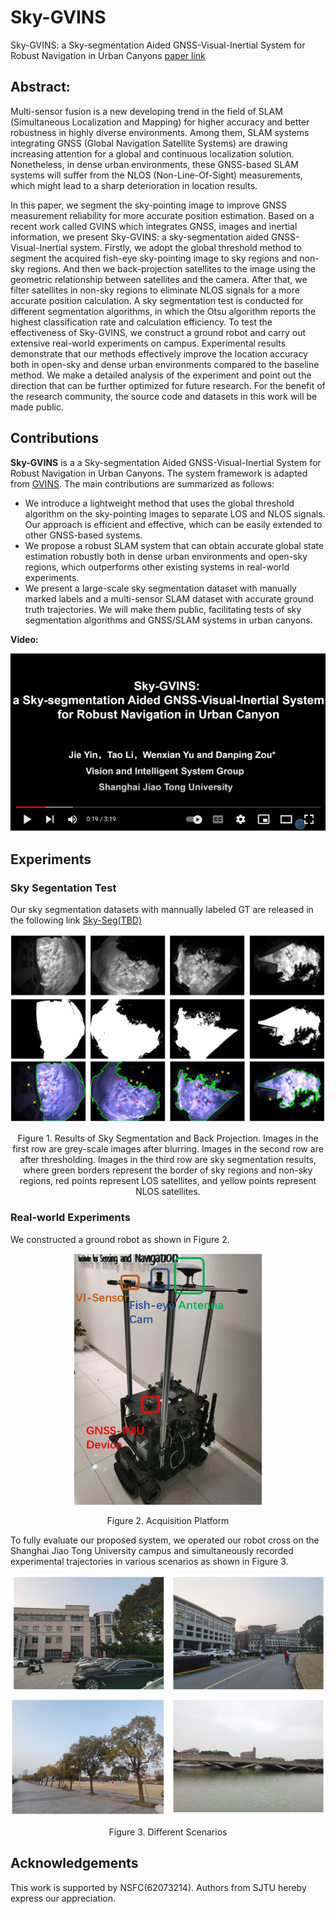 # Sky-GVINS
Sky-GVINS: a Sky-segmentation Aided GNSS-Visual-Inertial System for Robust Navigation in Urban Canyons [paper link](https://doi.org/10.1080/10095020.2023.2191649 )



## Abstract:
Multi-sensor fusion is a new developing trend in the field of SLAM (Simultaneous Localization and Mapping) for higher accuracy and better robustness in highly diverse environments. Among them, SLAM systems integrating GNSS (Global Navigation Satellite Systems) are drawing increasing attention for a global and continuous localization solution. Nonetheless, in dense urban environments, these GNSS-based SLAM systems will suffer from the NLOS (Non-Line-Of-Sight) measurements, which might lead to a sharp deterioration in location results. 

In this paper, we segment the sky-pointing image to improve GNSS measurement reliability for more accurate position estimation. Based on a recent work called GVINS which integrates GNSS, images and inertial information, we present Sky-GVINS: a sky-segmentation aided GNSS-Visual-Inertial system. Firstly, we adopt the global threshold method to segment the acquired fish-eye sky-pointing image to sky regions and non-sky regions. And then we back-projection satellites to the image using the geometric relationship between satellites and the camera. After that, we filter satellites in non-sky regions to eliminate NLOS signals for a more accurate position calculation. A sky segmentation test is conducted for different segmentation algorithms, in which the Otsu algorithm reports the highest classification rate and calculation efficiency. To test the effectiveness of Sky-GVINS, we construct a ground robot and carry out extensive real-world experiments on campus. Experimental results demonstrate that our methods effectively improve the location accuracy both in open-sky and dense urban environments compared to the baseline method. We make a detailed analysis of the experiment and point out the direction that can be further optimized for future research. For the benefit of the research community, the source code and datasets in this work will be made public. 




## Contributions

**Sky-GVINS** is a a Sky-segmentation Aided GNSS-Visual-Inertial System for Robust Navigation in Urban Canyons. The system framework is adapted from [GVINS](https://github.com/HKUST-Aerial-Robotics/GVINS). The main contributions are summarized as follows:

- We introduce a lightweight method that uses the global threshold algorithm on the sky-pointing images to separate LOS and NLOS signals. Our approach is efficient and effective, which can be easily extended to other GNSS-based systems.
- We propose a robust SLAM system that can obtain accurate global state estimation robustly both in dense urban environments and open-sky regions, which outperforms other existing systems in real-world experiments. 
- We present a large-scale sky segmentation dataset with manually marked labels and a multi-sensor SLAM dataset with accurate ground truth trajectories. We will make them public, facilitating tests of sky segmentation algorithms and GNSS/SLAM systems in urban canyons.


**Video:**

[![Sky-GVINS Video](fig/cover.png)](https://www.youtube.com/watch?v=XGGV9fB7raA)






##  Experiments

###  Sky Segentation Test

Our sky segmentation datasets with mannually labeled GT are released in the following link [Sky-Seg(TBD)](TBD)

<div align=center>
<img src="fig/big.jpg" width="800px">

</div>
<p align="center">Figure 1. Results of Sky Segmentation and Back Projection. Images in the first row are grey-scale images after blurring. Images in the second row are after thresholding. Images in the third row are sky segmentation results, where green borders represent the border of sky regions and non-sky regions, red points represent LOS satellites, and yellow points represent NLOS satellites.</p>

###  Real-world Experiments

We constructed a ground robot as shown in Figure 2. 

<div align=center>
<img src="fig/car.png" width="300px">

</div>
<p align="center">Figure 2. Acquisition Platform</p>


To fully evaluate our proposed system, we operated our robot cross on the Shanghai Jiao Tong University campus and simultaneously recorded experimental trajectories in various scenarios as shown in Figure 3.

<div align=center>
<img src="fig/scene.jpg" width="800px">

</div>
<p align="center">Figure 3. Different Scenarios</p>

##  Acknowledgements
This work is supported by NSFC(62073214). Authors from SJTU hereby express our appreciation.


